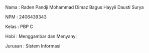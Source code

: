 Nama : Raden Pandji Mohammad Dimaz Bagus Hayyii Dausti Surya

NPM : 2406439343

Kelas : PBP C

Hobi : Menggambar dan Menyanyi

Jurusan : Sistem Informasi